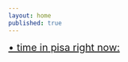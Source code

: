 ```yaml
---
layout: home
published: true
---
```

<a href="https://time.is/Pisa" id="time_is_link" rel="nofollow" style="font-size:20px">• time in pisa right now:</a>
<span id="Pisa_z723" style="font-size:20px"></span>
<script src="//widget.time.is/t.js"></script>
<script>
time_is_widget.init({Pisa_z723:{}});
</script>
